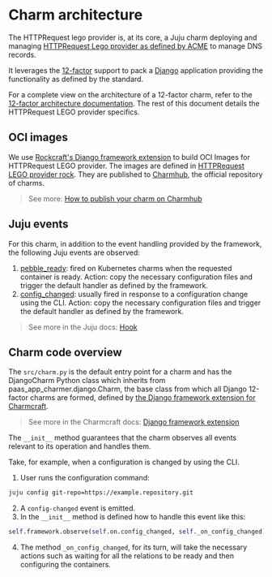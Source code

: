 # Charm architecture

The HTTPRequest lego provider is, at its core, a Juju charm deploying and managing [HTTPRequest Lego provider as defined by ACME](https://go-acme.github.io/lego/dns/httpreq/) to manage DNS records.

It leverages the [12-factor](https://canonical-12-factor-app-support.readthedocs-hosted.com/en/latest/) support to pack a [Django](https://www.djangoproject.com/) application providing the functionality as defined by the standard.

For a complete view on the architecture of a 12-factor charm, refer to the [12-factor architecture documentation](https://canonical-12-factor-app-support.readthedocs-hosted.com/en/latest/explanation/charm-architecture/). The rest of this document details the HTTPRequest LEGO provider specifics.

## OCI images

We use [Rockcraft's Django framework extension](https://documentation.ubuntu.com/rockcraft/en/stable/reference/extensions/django-framework.html) to build OCI Images for HTTPRequest LEGO provider. 
The images are defined in [HTTPRequest LEGO provider rock](https://github.com/canonical/httprequest-lego-provider/blob/main/rockcraft.yaml).
They are published to [Charmhub](https://charmhub.io/), the official repository of charms.

> See more: [How to publish your charm on Charmhub](https://juju.is/docs/sdk/publishing)

 
## Juju events

For this charm, in addition to the event handling provided by the framework, the following Juju events are observed:

1. [pebble_ready](https://canonical-juju.readthedocs-hosted.com/en/latest/user/reference/hook/#container-pebble-ready): fired on Kubernetes charms when the requested container is ready. Action: copy the necessary configuration files and trigger the default handler as defined by the framework.
2. [config_changed](https://canonical-juju.readthedocs-hosted.com/en/latest/user/reference/hook/#config-changed):  usually fired in response to a configuration change using the CLI. Action: copy the necessary configuration files and trigger the default handler as defined by the framework.

> See more in the Juju docs: [Hook](https://juju.is/docs/sdk/event)

## Charm code overview

The `src/charm.py` is the default entry point for a charm and has the DjangoCharm Python class which inherits from paas_app_charmer.django.Charm, the base class 
from which all Django 12-factor charms are formed, defined by [the Django framework extension for Charmcraft](https://documentation.ubuntu.com/rockcraft/en/stable/reference/extensions/django-framework.html).

> See more in the Charmcraft docs: [Django framework extension](https://canonical-charmcraft.readthedocs-hosted.com/en/stable/reference/extensions/django-framework-extension/)

The `__init__` method guarantees that the charm observes all events relevant to its operation and handles them.

Take, for example, when a configuration is changed by using the CLI.

1. User runs the configuration command:
```bash
juju config git-repo=https://example.repository.git
```
2. A `config-changed` event is emitted.
3. In the `__init__` method is defined how to handle this event like this:
```python
self.framework.observe(self.on.config_changed, self._on_config_changed)
```
4. The method `_on_config_changed`, for its turn, will take the necessary actions such as waiting for all the relations to be ready and then configuring the containers.
